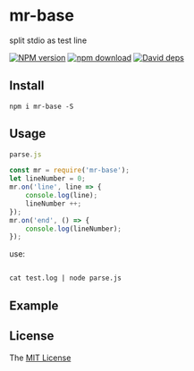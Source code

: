 # mr-base
split stdio as test line

[![NPM version][npm-image]][npm-url]
[![npm download][download-image]][download-url]
[![David deps][david-image]][david-url]

[npm-image]: https://img.shields.io/npm/v/mr-base.svg
[npm-url]: https://npmjs.com/package/mr-base
[download-image]: https://img.shields.io/npm/dm/mr-base.svg
[download-url]: https://npmjs.com/package/mr-base
[david-image]: https://img.shields.io/david/imcooder/mr-base.svg
[david-url]: https://david-dm.org/imcooder/mr-base

## Install

```
npm i mr-base -S
```

## Usage

```js
parse.js

const mr = require('mr-base');
let lineNumber = 0;
mr.on('line', line => {
    console.log(line);
	lineNumber ++;
});
mr.on('end', () => {
    console.log(lineNumber);
});
```
use:
```shell

cat test.log | node parse.js

```
## Example


## License

The [MIT License](LICENSE)
